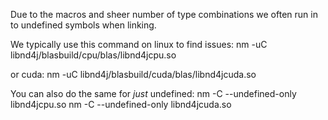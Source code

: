 Due to the macros and sheer number of type combinations we often run in to undefined symbols when linking. 

We typically use this command on linux to find issues:
nm -uC libnd4j/blasbuild/cpu/blas/libnd4jcpu.so

or cuda:
nm -uC libnd4j/blasbuild/cuda/blas/libnd4jcuda.so


You can also do the same for *just* undefined:
nm -C --undefined-only libnd4jcpu.so
nm -C --undefined-only libnd4jcuda.so